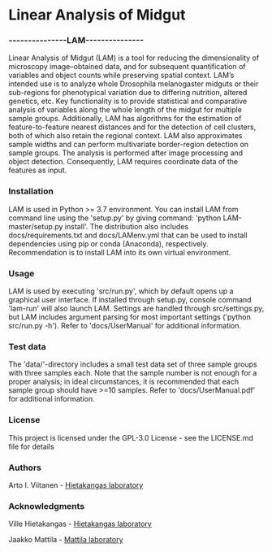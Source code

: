 # Linear Analysis of Midgut
### ---------------LAM---------------

Linear Analysis of Midgut (LAM) is a tool for reducing the dimensionality
of microscopy image–obtained data, and for subsequent quantification of
variables and object counts while preserving spatial context. LAM’s intended
use is to analyze whole Drosophila melanogaster midguts or their sub-regions for
phenotypical variation due to differing nutrition, altered genetics, etc. Key
functionality is to provide statistical and comparative analysis of variables
along the whole length of the midgut for multiple sample groups. Additionally,
LAM has algorithms for the estimation of feature-to-feature nearest distances
and for the detection of cell clusters, both of which also retain the regional
context. LAM also approximates sample widths and can perform multivariate
border-region detection on sample groups. The analysis is performed after image
processing and object detection. Consequently, LAM requires coordinate data of
the features as input.

### Installation
LAM is used in Python >= 3.7 environment. You can install LAM from command line
using the 'setup.py' by giving command: 'python LAM-master/setup.py install'.
The distribution also includes docs/requirements.txt and docs/LAMenv.yml that
can be used to install dependencies using pip or conda (Anaconda), respectively.
Recommendation is to install LAM into its own virtual environment.

### Usage
LAM is used by executing 'src/run.py', which by default opens up a graphical
user interface. If installed through setup.py, console command 'lam-run' will
also launch LAM. Settings are handled through src/settings.py, but LAM
includes argument parsing for most important settings ('python src/run.py -h').
Refer to 'docs/UserManual' for additional information.

### Test data
The 'data/'-directory includes a small test data set of three sample groups with
three samples each. Note that the sample number is not enough for a proper
analysis; in ideal circumstances, it is recommended that each sample group
should have >=10 samples. Refer to 'docs/UserManual.pdf' for additional
information.

### License

This project is licensed under the GPL-3.0 License  - see the LICENSE.md file for details

### Authors
Arto I. Viitanen - [Hietakangas laboratory](https://www.helsinki.fi/en/researchgroups/nutrient-sensing)

### Acknowledgments
Ville Hietakangas - [Hietakangas laboratory](https://www.helsinki.fi/en/researchgroups/nutrient-sensing/)

Jaakko Mattila - [Mattila laboratory](https://www.helsinki.fi/en/researchgroups/metabolism-and-signaling/)

